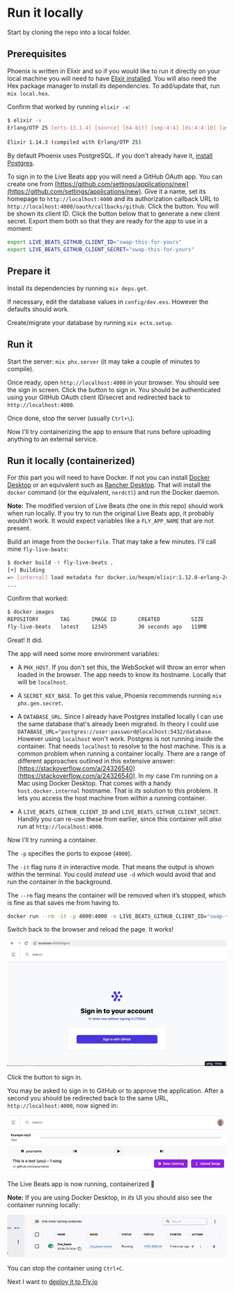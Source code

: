 # Run it locally

Start by cloning the repo into a local folder.

## Prerequisites

Phoenix is written in Elixir and so if you would like to run it directly on your local machine you will need to have [Elixir installed](https://elixir-lang.org/install.html). You will also need the Hex package manager to install its dependencies. To add/update that, run `mix local.hex`.

Confirm that worked by running `elixir -v`:

```sh
$ elixir -v
Erlang/OTP 25 [erts-13.1.4] [source] [64-bit] [smp:4:4] [ds:4:4:10] [async-threads:1] [jit:ns] [dtrace]

Elixir 1.14.3 (compiled with Erlang/OTP 25)
```

By default Phoenix uses PostgreSQL. If you don't already have it, [install Postgres](https://wiki.postgresql.org/wiki/Detailed_installation_guides).

To sign in to the Live Beats app you will need a GitHub OAuth app. You can create one from [https://github.com/settings/applications/new](https://github.com/settings/applications/new). Give it a name, set its homepage to `http://localhost:4000` and its authorization callback URL to `http://localhost:4000/oauth/callbacks/github`. Click the button. You will be shown its client ID. Click the button below that to generate a new client secret. Export them both so that they are ready for the app to use in a moment:

```sh
export LIVE_BEATS_GITHUB_CLIENT_ID="swap-this-for-yours"
export LIVE_BEATS_GITHUB_CLIENT_SECRET="swap-this-for-yours"
```

## Prepare it

Install its dependencies by running `mix deps.get`.

If necessary, edit the database values in `config/dev.exs`. However the defaults should work.

Create/migrate your database by running `mix ecto.setup`.

## Run it

Start the server: `mix phx.server` (it may take a couple of minutes to compile).

Once ready, open `http://localhost:4000` in your browser. You should see the sign in screen. Click the button to sign in. You should be authenticated using your GitHub OAuth client ID/secret and redirected back to `http://localhost:4000`.

Once done, stop the server (usually `Ctrl+\`).

Now I'll try containerizing the app to ensure that runs before uploading anything to an external service.

## Run it locally (containerized)

For _this_ part you will need to have Docker. If not you can install [Docker Desktop](https://www.docker.com/products/docker-desktop/) or an equivalent such as [Rancher Desktop](https://rancherdesktop.io/). That will install the `docker` command (or the equivalent, `nerdctl`) and run the Docker daemon.

**Note:** The modified version of Live Beats (the one in _this_ repo) should work when run locally. If you try to run the original Live Beats app, it probably wouldn't work. It would expect variables like a `FLY_APP_NAME` that are not present.

Build an image from the `Dockerfile`. That may take a few minutes. I'll call mine `fly-live-beats`:

```sh
$ docker build -t fly-live-beats .
[+] Building
=> [internal] load metadata for docker.io/hexpm/elixir:1.12.0-erlang-24.0.1-debian-bullseye-20210902-slim
...
```

Confirm that worked:

```sh
$ docker images
REPOSITORY       TAG       IMAGE ID       CREATED          SIZE
fly-live-beats   latest    12345          30 seconds ago   119MB
```

Great! It did.

The app will need some more environment variables:

- A `PHX_HOST`. If you don't set this, the WebSocket will throw an error when loaded in the browser. The app needs to know its hostname. Locally that will be `localhost`.

- A `SECRET_KEY_BASE`. To get this value, Phoenix recommends running `mix phx.gen.secret`.

- A `DATABASE_URL`. Since I already have Postgres installed locally I can use the same database that's already been migrated. In theory I could use `DATABASE_URL="postgres://user:password@localhost:5432/database`. However using `localhost` won't work. Postgres is not running inside the container. That needs `localhost` to resolve to the host machine. This is a common problem when running a container locally. There are a range of different approaches outlined in this extensive answer: [https://stackoverflow.com/a/24326540](https://stackoverflow.com/a/24326540). In _my_ case I'm running on a Mac using Docker Desktop. That comes with a handy `host.docker.internal` hostname. That is _its_ solution to this problem. It lets you access the host machine from _within_ a running container.

- A `LIVE_BEATS_GITHUB_CLIENT_ID` and `LIVE_BEATS_GITHUB_CLIENT_SECRET`. Handily you can re-use these from earlier, since this container will _also_ run at `http://localhost:4000`.

Now I'll try running a container.

The `-p` specifies the ports to expose (`4000`).

The `-it` flag runs it in interactive mode. That means the output is shown within the terminal. You could _instead_ use `-d` which would avoid that and run the container in the background.

The `--rm` flag means the container will be removed when it’s stopped, which is fine as that saves me from having to.

```sh
docker run --rm -it -p 4000:4000 -e LIVE_BEATS_GITHUB_CLIENT_ID="swap-this-for-yours" -e LIVE_BEATS_GITHUB_CLIENT_SECRET="swap-this-for-yours" -e DATABASE_URL="postgres://postgres:postgres@host.docker.internal:5432/live_beats_dev" -e SECRET_KEY_BASE="its-value" -e PHX_HOST="localhost" fly-live-beats:latest
```

Switch back to the browser and reload the page. It works!

![No error](img/aws_local_docker_now_no_websocket_issue.jpeg)

Click the button to sign in.

You may be asked to sign in to GitHub or to approve the application. After a second you should be redirected back to the same URL, `http://localhost:4000`, now signed in:

![Live Beats](img/aws_local_docker_signed_in.jpeg)

The Live Beats app is now running, containerized :rocket:

**Note:** If you are using Docker Desktop, in _its_ UI you should also see the container running locally:

![Docker desktop](img/aws_local_docker_running_container.jpeg)

You can stop the container using `Ctrl+C`.

Next I want to [deploy it to Fly.io](/docs/2-fly-io-deploy-it.md)

